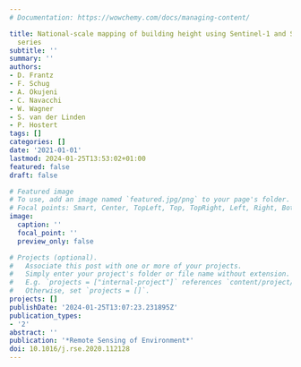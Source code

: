 ```yaml
---
# Documentation: https://wowchemy.com/docs/managing-content/

title: National-scale mapping of building height using Sentinel-1 and Sentinel-2 time
  series
subtitle: ''
summary: ''
authors:
- D. Frantz
- F. Schug
- A. Okujeni
- C. Navacchi
- W. Wagner
- S. van der Linden
- P. Hostert
tags: []
categories: []
date: '2021-01-01'
lastmod: 2024-01-25T13:53:02+01:00
featured: false
draft: false

# Featured image
# To use, add an image named `featured.jpg/png` to your page's folder.
# Focal points: Smart, Center, TopLeft, Top, TopRight, Left, Right, BottomLeft, Bottom, BottomRight.
image:
  caption: ''
  focal_point: ''
  preview_only: false

# Projects (optional).
#   Associate this post with one or more of your projects.
#   Simply enter your project's folder or file name without extension.
#   E.g. `projects = ["internal-project"]` references `content/project/deep-learning/index.md`.
#   Otherwise, set `projects = []`.
projects: []
publishDate: '2024-01-25T13:07:23.231895Z'
publication_types:
- '2'
abstract: ''
publication: '*Remote Sensing of Environment*'
doi: 10.1016/j.rse.2020.112128
---
```

